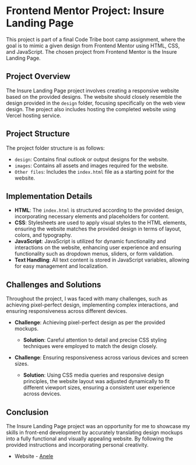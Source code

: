 

# Frontend Mentor Project: Insure Landing Page

This project is part of a final Code Tribe boot camp assignment, where the goal is to mimic a given design from Frontend Mentor using HTML, CSS, and JavaScript. The chosen project from Frontend Mentor is the Insure Landing Page.

## Project Overview

The Insure Landing Page project involves creating a responsive website based on the provided designs. The website should closely resemble the design provided in the `design` folder, focusing specifically on the web view design. The project also includes hosting the completed website using Vercel hosting service.

## Project Structure

The project folder structure is as follows:
- `design`: Contains final outlook or output designs for the website.
- `images`: Contains all assets and images required for the website.
- `Other files`: Includes the `index.html` file as a starting point for the website.

## Implementation Details

- **HTML**: The `index.html` is structured according to the provided design, incorporating necessary elements and placeholders for content.
- **CSS**: Stylesheets are used to apply visual styles to the HTML elements, ensuring the website matches the provided design in terms of layout, colors, and typography.
- **JavaScript**: JavaScript is utilized for dynamic functionality and interactions on the website, enhancing user experience and ensuring functionality such as dropdown menus, sliders, or form validation.
- **Text Handling**: All text content is stored in JavaScript variables, allowing for easy management and localization.


## Challenges and Solutions

Throughout the project, I was faced with many challenges, such as achieving pixel-perfect design, implementing complex interactions, and ensuring responsiveness across different devices.

- **Challenge**: Achieving pixel-perfect design as per the provided mockups.
  - **Solution**: Careful attention to detail and precise CSS styling techniques were employed to match the design closely.

- **Challenge**: Ensuring responsiveness across various devices and screen sizes.
  - **Solution**: Using CSS media queries and responsive design principles, the website layout was adjusted dynamically to fit different viewport sizes, ensuring a consistent user experience across devices.

## Conclusion

The Insure Landing Page project was an opportunity for me to showcase my skills in front-end development by accurately translating design mockups into a fully functional and visually appealing website. By following the provided instructions and incorporating personal creativity. 



- Website - [Anele ](https://insure-website-three.vercel.app)
